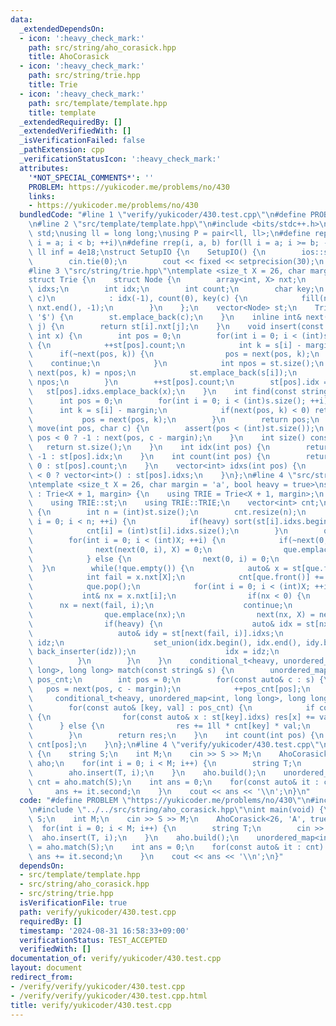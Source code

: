 ```yaml
---
data:
  _extendedDependsOn:
  - icon: ':heavy_check_mark:'
    path: src/string/aho_corasick.hpp
    title: AhoCorasick
  - icon: ':heavy_check_mark:'
    path: src/string/trie.hpp
    title: Trie
  - icon: ':heavy_check_mark:'
    path: src/template/template.hpp
    title: template
  _extendedRequiredBy: []
  _extendedVerifiedWith: []
  _isVerificationFailed: false
  _pathExtension: cpp
  _verificationStatusIcon: ':heavy_check_mark:'
  attributes:
    '*NOT_SPECIAL_COMMENTS*': ''
    PROBLEM: https://yukicoder.me/problems/no/430
    links:
    - https://yukicoder.me/problems/no/430
  bundledCode: "#line 1 \"verify/yukicoder/430.test.cpp\"\n#define PROBLEM \"https://yukicoder.me/problems/no/430\"\
    \n#line 2 \"src/template/template.hpp\"\n#include <bits/stdc++.h>\nusing namespace\
    \ std;\nusing ll = long long;\nusing P = pair<ll, ll>;\n#define rep(i, a, b) for(ll\
    \ i = a; i < b; ++i)\n#define rrep(i, a, b) for(ll i = a; i >= b; --i)\nconstexpr\
    \ ll inf = 4e18;\nstruct SetupIO {\n    SetupIO() {\n        ios::sync_with_stdio(0);\n\
    \        cin.tie(0);\n        cout << fixed << setprecision(30);\n    }\n} setup_io;\n\
    #line 3 \"src/string/trie.hpp\"\ntemplate <size_t X = 26, char margin = 'a'>\n\
    struct Trie {\n    struct Node {\n        array<int, X> nxt;\n        vector<int>\
    \ idxs;\n        int idx;\n        int count;\n        char key;\n        Node(char\
    \ c)\n            : idx(-1), count(0), key(c) {\n            fill(nxt.begin(),\
    \ nxt.end(), -1);\n        }\n    };\n    vector<Node> st;\n    Trie(char c =\
    \ '$') {\n        st.emplace_back(c);\n    }\n    inline int& next(int i, int\
    \ j) {\n        return st[i].nxt[j];\n    }\n    void insert(const string& s,\
    \ int x) {\n        int pos = 0;\n        for(int i = 0; i < (int)s.size(); ++i)\
    \ {\n            ++st[pos].count;\n            int k = s[i] - margin;\n      \
    \      if(~next(pos, k)) {\n                pos = next(pos, k);\n            \
    \    continue;\n            }\n            int npos = st.size();\n           \
    \ next(pos, k) = npos;\n            st.emplace_back(s[i]);\n            pos =\
    \ npos;\n        }\n        ++st[pos].count;\n        st[pos].idx = x;\n     \
    \   st[pos].idxs.emplace_back(x);\n    }\n    int find(const string& s) {\n  \
    \      int pos = 0;\n        for(int i = 0; i < (int)s.size(); ++i) {\n      \
    \      int k = s[i] - margin;\n            if(next(pos, k) < 0) return -1;\n \
    \           pos = next(pos, k);\n        }\n        return pos;\n    }\n    int\
    \ move(int pos, char c) {\n        assert(pos < (int)st.size());\n        return\
    \ pos < 0 ? -1 : next(pos, c - margin);\n    }\n    int size() const {\n     \
    \   return st.size();\n    }\n    int idx(int pos) {\n        return pos < 0 ?\
    \ -1 : st[pos].idx;\n    }\n    int count(int pos) {\n        return pos < 0 ?\
    \ 0 : st[pos].count;\n    }\n    vector<int> idxs(int pos) {\n        return pos\
    \ < 0 ? vector<int>() : st[pos].idxs;\n    }\n};\n#line 4 \"src/string/aho_corasick.hpp\"\
    \ntemplate <size_t X = 26, char margin = 'a', bool heavy = true>\nstruct AhoCorasick\
    \ : Trie<X + 1, margin> {\n    using TRIE = Trie<X + 1, margin>;\n    using TRIE::next;\n\
    \    using TRIE::st;\n    using TRIE::TRIE;\n    vector<int> cnt;\n    void build()\
    \ {\n        int n = (int)st.size();\n        cnt.resize(n);\n        for(int\
    \ i = 0; i < n; ++i) {\n            if(heavy) sort(st[i].idxs.begin(), st[i].idxs.end());\n\
    \            cnt[i] = (int)st[i].idxs.size();\n        }\n        queue<int> que;\n\
    \        for(int i = 0; i < (int)X; ++i) {\n            if(~next(0, i)) {\n  \
    \              next(next(0, i), X) = 0;\n                que.emplace(next(0, i));\n\
    \            } else {\n                next(0, i) = 0;\n            }\n      \
    \  }\n        while(!que.empty()) {\n            auto& x = st[que.front()];\n\
    \            int fail = x.nxt[X];\n            cnt[que.front()] += cnt[fail];\n\
    \            que.pop();\n            for(int i = 0; i < (int)X; ++i) {\n     \
    \           int& nx = x.nxt[i];\n                if(nx < 0) {\n              \
    \      nx = next(fail, i);\n                    continue;\n                }\n\
    \                que.emplace(nx);\n                next(nx, X) = next(fail, i);\n\
    \                if(heavy) {\n                    auto& idx = st[nx].idxs;\n \
    \                   auto& idy = st[next(fail, i)].idxs;\n                    vector<int>\
    \ idz;\n                    set_union(idx.begin(), idx.end(), idy.begin(), idy.end(),\
    \ back_inserter(idz));\n                    idx = idz;\n                }\n  \
    \          }\n        }\n    }\n    conditional_t<heavy, unordered_map<int, long\
    \ long>, long long> match(const string& s) {\n        unordered_map<int, int>\
    \ pos_cnt;\n        int pos = 0;\n        for(const auto& c : s) {\n         \
    \   pos = next(pos, c - margin);\n            ++pos_cnt[pos];\n        }\n   \
    \     conditional_t<heavy, unordered_map<int, long long>, long long> res{};\n\
    \        for(const auto& [key, val] : pos_cnt) {\n            if constexpr(heavy)\
    \ {\n                for(const auto& x : st[key].idxs) res[x] += val;\n      \
    \      } else {\n                res += 1ll * cnt[key] * val;\n            }\n\
    \        }\n        return res;\n    }\n    int count(int pos) {\n        return\
    \ cnt[pos];\n    }\n};\n#line 4 \"verify/yukicoder/430.test.cpp\"\nint main(void)\
    \ {\n    string S;\n    int M;\n    cin >> S >> M;\n    AhoCorasick<26, 'A', true>\
    \ aho;\n    for(int i = 0; i < M; i++) {\n        string T;\n        cin >> T;\n\
    \        aho.insert(T, i);\n    }\n    aho.build();\n    unordered_map<int, ll>\
    \ cnt = aho.match(S);\n    int ans = 0;\n    for(const auto& it : cnt) {\n   \
    \     ans += it.second;\n    }\n    cout << ans << '\\n';\n}\n"
  code: "#define PROBLEM \"https://yukicoder.me/problems/no/430\"\n#include \"../../src/template/template.hpp\"\
    \n#include \"../../src/string/aho_corasick.hpp\"\nint main(void) {\n    string\
    \ S;\n    int M;\n    cin >> S >> M;\n    AhoCorasick<26, 'A', true> aho;\n  \
    \  for(int i = 0; i < M; i++) {\n        string T;\n        cin >> T;\n      \
    \  aho.insert(T, i);\n    }\n    aho.build();\n    unordered_map<int, ll> cnt\
    \ = aho.match(S);\n    int ans = 0;\n    for(const auto& it : cnt) {\n       \
    \ ans += it.second;\n    }\n    cout << ans << '\\n';\n}"
  dependsOn:
  - src/template/template.hpp
  - src/string/aho_corasick.hpp
  - src/string/trie.hpp
  isVerificationFile: true
  path: verify/yukicoder/430.test.cpp
  requiredBy: []
  timestamp: '2024-08-31 16:58:33+09:00'
  verificationStatus: TEST_ACCEPTED
  verifiedWith: []
documentation_of: verify/yukicoder/430.test.cpp
layout: document
redirect_from:
- /verify/verify/yukicoder/430.test.cpp
- /verify/verify/yukicoder/430.test.cpp.html
title: verify/yukicoder/430.test.cpp
---
```

